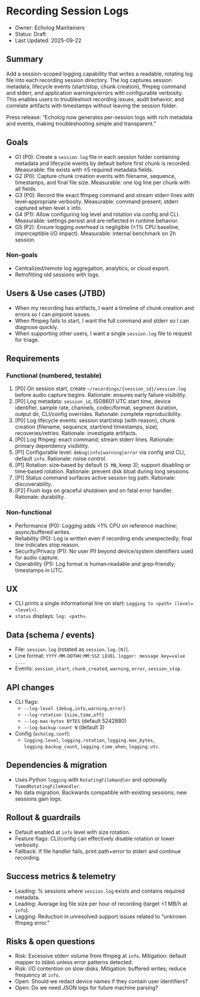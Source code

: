 # Recording Session Logs

- Owner: Echolog Maintainers
- Status: Draft
- Last Updated: 2025-09-22

## Summary
Add a session-scoped logging capability that writes a readable, rotating log file into each recording session directory. The log captures session metadata, lifecycle events (start/stop, chunk creation), ffmpeg command and stderr, and application warnings/errors with configurable verbosity. This enables users to troubleshoot recording issues, audit behavior, and correlate artifacts with timestamps without leaving the session folder.

Press release: “Echolog now generates per-session logs with rich metadata and events, making troubleshooting simple and transparent.”

## Goals
- G1 (P0): Create a `session.log` file in each session folder containing metadata and lifecycle events by default before first chunk is recorded. Measurable: file exists with ≥5 required metadata fields.
- G2 (P0): Capture chunk creation events with filename, sequence, timestamps, and final file size. Measurable: one log line per chunk with all fields.
- G3 (P0): Record the exact ffmpeg command and stream stderr lines with level‑appropriate verbosity. Measurable: command present; stderr captured when level ≥ info.
- G4 (P1): Allow configuring log level and rotation via config and CLI. Measurable: settings persist and are reflected in runtime behavior.
- G5 (P2): Ensure logging overhead is negligible (<1% CPU baseline, imperceptible I/O impact). Measurable: internal benchmark on 2h session.

### Non-goals
- Centralized/remote log aggregation, analytics, or cloud export.
- Retrofitting old sessions with logs.

## Users & Use cases (JTBD)
- When my recording has artifacts, I want a timeline of chunk creation and errors so I can pinpoint issues.
- When ffmpeg fails to start, I want the full command and stderr so I can diagnose quickly.
- When supporting other users, I want a single `session.log` file to request for triage.

## Requirements

### Functional (numbered, testable)
1. [P0] On session start, create `~/recordings/{session_id}/session.log` before audio capture begins. Rationale: ensures early failure visibility.
2. [P0] Log metadata: `session_id`, ISO8601 UTC start time, device identifier, sample rate, channels, codec/format, segment duration, output dir, CLI/config overrides. Rationale: complete reproducibility.
3. [P0] Log lifecycle events: session start/stop (with reason), chunk creation (filename, sequence, start/end timestamps, size), recoveries/retries. Rationale: investigate artifacts.
4. [P0] Log ffmpeg: exact command; stream stderr lines. Rationale: primary dependency visibility.
5. [P1] Configurable level: `debug|info|warning|error` via config and CLI, default `info`. Rationale: noise control.
6. [P1] Rotation: size‑based by default (`5 MB`, keep 3); support disabling or time‑based rotation. Rationale: prevent disk bloat during long sessions.
7. [P1] Status command surfaces active session log path. Rationale: discoverability.
8. [P2] Flush logs on graceful shutdown and on fatal error handler. Rationale: durability.

### Non-functional
- Performance (P0): Logging adds <1% CPU on reference machine; async/buffered writes.
- Reliability (P0): Log is written even if recording ends unexpectedly; final line indicates stop reason.
- Security/Privacy (P1): No user PII beyond device/system identifiers used for audio capture.
- Operability (P1): Log format is human‑readable and grep‑friendly; timestamps in UTC.

## UX
- CLI prints a single informational line on start: `Logging to <path> (level=<level>)`.
- `status` displays: `log: <path>`.

## Data (schema / events)
- File: `session.log` (rotated as `session.log.[N]`).
- Line format: `YYYY-MM-DDTHH:MM:SSZ LEVEL logger: message key=value ...`.
- Events: `session_start`, `chunk_created`, `warning`, `error`, `session_stop`.

## API changes
- CLI flags:
  - `--log-level {debug,info,warning,error}`
  - `--log-rotation {size,time,off}`
  - `--log-max-bytes BYTES` (default 5242880)
  - `--log-backup-count N` (default 3)
- Config (`echolog.conf`):
  - `logging.level`, `logging.rotation`, `logging.max_bytes`, `logging.backup_count`, `logging.time_when`, `logging.utc`.

## Dependencies & migration
- Uses Python `logging` with `RotatingFileHandler` and optionally `TimedRotatingFileHandler`.
- No data migration. Backwards compatible with existing sessions; new sessions gain logs.

## Rollout & guardrails
- Default enabled at `info` level with size rotation.
- Feature flags: CLI/config can effectively disable rotation or lower verbosity.
- Fallback: If file handler fails, print path+error to stderr and continue recording.

## Success metrics & telemetry
- Leading: % sessions where `session.log` exists and contains required metadata.
- Leading: Average log file size per hour of recording (target <1 MB/h at `info`).
- Lagging: Reduction in unresolved support issues related to “unknown ffmpeg error.”

## Risks & open questions
- Risk: Excessive stderr volume from ffmpeg at `info`. Mitigation: default mapper to `DEBUG` unless error patterns detected.
- Risk: I/O contention on slow disks. Mitigation: buffered writes; reduce frequency at `info`.
- Open: Should we redact device names if they contain user identifiers?
- Open: Do we need JSON logs for future machine parsing?


